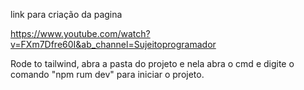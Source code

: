 link para criação da pagina

https://www.youtube.com/watch?v=FXm7Dfre60I&ab_channel=Sujeitoprogramador

Rode to tailwind, abra a pasta do projeto e nela abra o cmd e digite o comando "npm rum dev" para iniciar o projeto.
